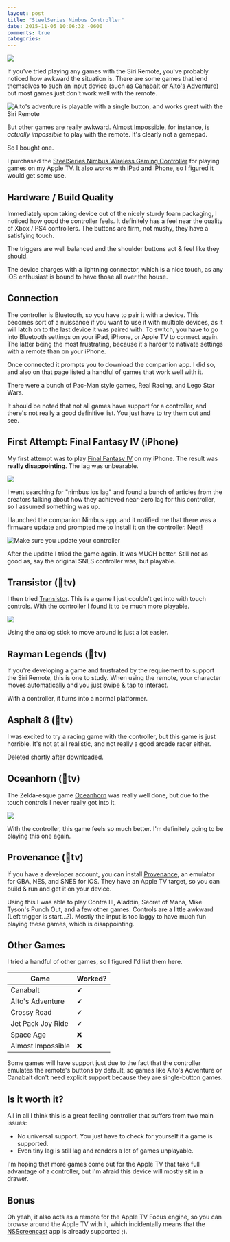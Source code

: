 ```yaml
---
layout: post
title: "SteelSeries Nimbus Controller"
date: 2015-11-05 10:06:32 -0600
comments: true
categories: 
---
```


![](/images/nimbus1.jpeg)

If you've tried playing any games with the Siri Remote, you've probably noticed how awkward the situation is. There are some games that lend themselves to such an input device (such as [Canabalt](https://itunes.apple.com/us/app/canabalt/id333180061?mt=8) or [Alto's Adventure](http://altosadventure.com/)) but most games just don't work well with the remote.

![Alto's adventure is playable with a single button, and works great with the Siri Remote](/images/altos-adventure.jpeg)

But other games are really awkward. [Almost Impossible](https://itunes.apple.com/us/app/almost-impossible!/id1045976470?mt=8), for instance, is _actually impossible_ to play with the remote. It's clearly not a gamepad.

So I bought one.

<!-- more -->

I purchased the [SteelSeries Nimbus Wireless Gaming Controller](http://www.apple.com/shop/product/HJ162ZM/A/steelseries-nimbus-wireless-gaming-controller) for playing games on my Apple TV. It also works with iPad and iPhone, so I figured it would get some use.

## Hardware / Build Quality

Immediately upon taking device out of the nicely sturdy foam packaging, I noticed how good the controller feels. It definitely has a feel near the quality of Xbox / PS4 controllers. The buttons are firm, not mushy, they have a satisfying touch.

The triggers are well balanced and the shoulder buttons act & feel like they should.

The device charges with a lightning connector, which is a nice touch, as any iOS enthusiast is bound to have those all over the house.

## Connection

The controller is Bluetooth, so you have to pair it with a device. This becomes sort of a nuissance if you want to use it with multiple devices, as it will latch on to the last device it was paired with. To switch, you have to go into Bluetooth settings on your iPad, iPhone, or Apple TV to connect again. The latter being the most frustrating, because it's harder to nativate settings with a remote than on your iPhone.

Once connected it prompts you to download the companion app. I did so, and also on that page listed a handful of games that work well with it.

There were a bunch of Pac-Man style games, Real Racing, and Lego Star Wars.

It should be noted that not all games have support for a controller, and there's not really a good definitive list. You just have to try them out and see.

## First Attempt: Final Fantasy IV (iPhone)

My first attempt was to play [Final Fantasy IV](https://itunes.apple.com/us/app/final-fantasy-iv/id575119311?mt=8) on my iPhone. The result was **really disappointing**. The lag was unbearable.

![](/images/ffiv.jpeg)

I went searching for "nimbus ios lag" and found a bunch of articles from the creators talking about how they achieved near-zero lag for this controller, so I assumed something was up.

I launched the companion Nimbus app, and it notified me that there was a firmware update and prompted me to install it on the controller. Neat!

![Make sure you update your controller](/images/nimbus-update.jpeg)

After the update I tried the game again. It was MUCH better. Still not as good as, say the original SNES controller was, but playable.

## Transistor (tv)

I then tried [Transistor](https://itunes.apple.com/us/app/transistor/id948857526?mt=8). This is a game I just couldn't get into with touch controls. With the controller I found it to be much more playable.

![](/images/transistor.jpeg)

Using the analog stick to move around is just a lot easier.

## Rayman Legends (tv)

If you're developing a game and frustrated by the requirement to support the Siri Remote, this is one to study.  When using the remote, your character moves automatically and you just swipe & tap to interact.

With a controller, it turns into a normal platformer.

## Asphalt 8 (tv)

I was excited to try a racing game with the controller, but this game is just horrible. It's not at all realistic, and not really a good arcade racer either.

Deleted shortly after downloaded.

## Oceanhorn (tv)

The Zelda-esque game [Oceanhorn](https://itunes.apple.com/us/app/oceanhorn/id708196645?mt=8) was really well done, but due to the touch controls I never really got into it.

![](/images/oceanhorn.jpeg)

With the controller, this game feels so much better. I'm definitely going to be playing this one again.

## Provenance (tv)

If you have a developer account, you can install [Provenance](https://github.com/jasarien/Provenance), an emulator for GBA, NES, and SNES for iOS. They have an Apple TV target, so you can build & run and get it on your device.

Using this I was able to play Contra III, Aladdin, Secret of Mana, Mike Tyson's Punch Out, and a few other games. Controls are a little awkward (Left trigger is start...?). Mostly the input is too laggy to have much fun playing these games, which is disappointing.

## Other Games

I tried a handful of other games, so I figured I'd list them here.

**Game** | **Worked?** |
---------|-------------|
Canabalt | ✔︎   
Alto's Adventure | ✔︎
Crossy Road | ✔︎
Jet Pack Joy Ride | ✔︎
Space Age | ❌
Almost Impossible | ❌

Some games will have support just due to the fact that the controller emulates the remote's buttons by default, so games like Alto's Adventure or Canabalt don't need explicit support because they are single-button games.

## Is it worth it?

All in all I think this is a great feeling controller that suffers from two main issues:

- No universal support. You just have to check for yourself if a game is supported.
- Even tiny lag is still lag and renders a lot of games unplayable.

I'm hoping that more games come out for the Apple TV that take full advantage of a controller, but I'm afraid this device will mostly sit in a drawer.

## Bonus

Oh yeah, it also acts as a remote for the Apple TV Focus engine, so you can browse around the Apple TV with it, which incidentally means that the [NSScreencast](http://nsscreencast.com) app is already supported ;).
